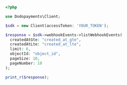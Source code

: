```php
<?php

use Dodopayments\Client;

$sdk = new Client(accessToken: 'YOUR_TOKEN');

$response = $sdk->webhookEvents->listWebhookEvents(
  createdAtGte: "created_at_gte",
  createdAtLte: "created_at_lte",
  limit: 6,
  objectId: "object_id",
  pageSize: 10,
  pageNumber: 10
);

print_r($response);

```


<!-- This file was generated by liblab | https://liblab.com/ -->